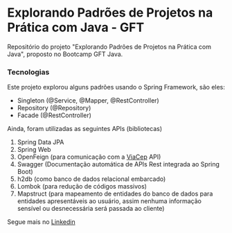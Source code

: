 # Explorando Padrões de Projetos na Prática com Java - GFT
Repositório do projeto "Explorando Padrões de Projetos na Prática com Java", proposto no Bootcamp GFT Java.

### Tecnologias
Este projeto explorou alguns padrões usando o Spring Framework, são eles:

* Singleton (@Service, @Mapper, @RestController)
* Repository (@Repository)
* Facade (@RestController)

Ainda, foram utilizadas as seguintes APIs (bibliotecas)

1. Spring Data JPA
2. Spring Web
3. OpenFeign (para comunicação com a [ViaCep](https://viacep.com.br/) API)
4. Swagger (Documentação automática de APIs Rest integrada ao Spring Boot)
5. h2db (como banco de dados relacional embarcado)
6. Lombok (para redução de códigos massivos)
7. Mapstruct (para mapeamento de entidades do banco de dados para entidades apresentáveis ao usuário, assim nenhuma informação sensível ou desnecessária será passada ao cliente)

Segue mais no [Linkedin](https://www.linkedin.com/in/israel-ara%C3%BAjo-15b27128/)
